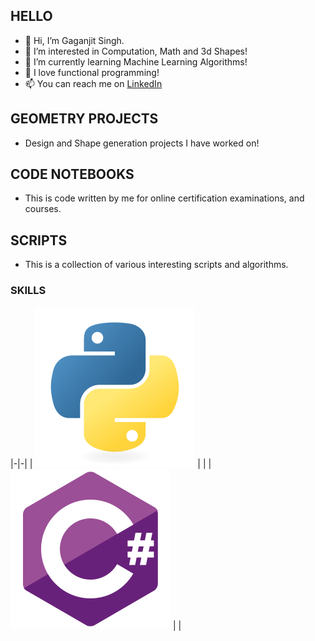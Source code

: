 ## HELLO

- 👋 Hi, I’m Gaganjit Singh.
- 👀 I’m interested in Computation, Math and 3d Shapes!
- 🌱 I’m currently learning Machine Learning Algorithms!
- 💞️ I love functional programming!
- 📫 You can reach me on [LinkedIn](https://www.linkedin.com/in/gaganjit-singh-9a9b0814)


<!---
gasingh/gasingh is a ✨ special ✨ repository because its `README.md` (this file) appears on your GitHub profile.
You can click the Preview link to take a look at your changes.
--->

## GEOMETRY PROJECTS

- Design and Shape generation projects I have worked on!

## CODE NOTEBOOKS

- This is code written by me for online certification examinations, and courses.

## SCRIPTS

- This is a collection of various interesting scripts and algorithms.

### SKILLS

|-|-|
| ![](https://raw.githubusercontent.com/devicons/devicon/master/icons/python/python-original.svg) | |
| ![](https://raw.githubusercontent.com/devicons/devicon/master/icons/csharp/csharp-original.svg) | |





